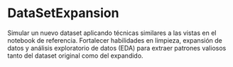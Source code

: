 # DataSetExpansion
Simular un nuevo dataset aplicando técnicas similares a las vistas en el notebook de referencia. Fortalecer habilidades en limpieza, expansión de datos y análisis exploratorio de datos (EDA) para extraer patrones valiosos tanto del dataset original como del expandido.
